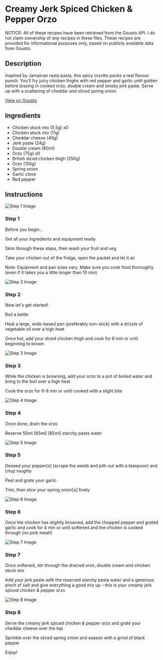 # Creamy Jerk Spiced Chicken & Pepper Orzo

NOTICE: All of these recipes have been retrieved from the Gousto API. I do not claim ownership of any recipes in these files. These recipes are provided for informational purposes only, based on publicly available data from Gousto.

## Description

Inspired by Jamaican rasta pasta, this spicy orzotto packs a real flavour punch. You’ll fry juicy chicken thighs with red pepper and garlic until golden before tossing in cooked orzo, double cream and smoky jerk paste. Serve up with a scattering of cheddar and sliced spring onion. 


[View on Gousto](https://www.gousto.co.uk/recipes/cookbook/creamy-jerk-spiced-chicken-pepper-orzo)

## Ingredients

- Chicken stock mix (5.5g) x0
- Chicken stock mix (11g)
- Cheddar cheese (40g)
- Jerk paste (24g)
- Double cream (80ml)
- Orzo (75g) x0
- British diced chicken thigh (250g)
- Orzo (150g)
- Spring onion
- Garlic clove
- Red pepper

## Instructions

![Step 1 Image](https://production-media.gousto.co.uk/cms/recipe-step-image/Step-1-1706026671854-x200.jpg)

### Step 1

Before you begin...

Get all your ingredients and equipment ready

Skim through these steps, then wash your fruit and veg

Take your chicken out of the fridge, open the packet and let it air

Note: Equipment and pan sizes vary. Make sure you cook food thoroughly (even if it takes you a little longer than 10 min)

![Step 2 Image](https://production-media.gousto.co.uk/cms/recipe-step-image/Step-2-1706026678791-x200.jpg)

### Step 2

Now let's get started!

Boil a kettle

Heat a large, wide-based pan (preferably non-stick) with a drizzle of vegetable oil over a high heat

Once hot, add your diced chicken thigh and cook for 6 min or until beginning to brown

![Step 3 Image](https://production-media.gousto.co.uk/cms/recipe-step-image/Step-3-1706026685482-x200.jpg)

### Step 3

While the chicken is browning, add your orzo to a pot of boiled water and bring to the boil over a high heat

Cook the orzo for 6-8 min or until cooked with a slight bite

![Step 4 Image](https://production-media.gousto.co.uk/cms/recipe-step-image/Step-4-1706026693690-x200.jpg)

### Step 4

Once done, drain the orzo

Reserve 50m<span class="text-purple">l [65ml]</span><span class="text-danger"> [85ml]</span> starchy pasta water

![Step 5 Image](https://production-media.gousto.co.uk/cms/recipe-step-image/Step-5-1706026700793-x200.jpg)

### Step 5

Deseed your pepper[s] (scrape the seeds and pith out with a teaspoon) and chop roughly

Peel and grate your garlic

Trim, then slice your spring onion[s] finely

![Step 6 Image](https://production-media.gousto.co.uk/cms/recipe-step-image/Step-6-1706026708564-x200.jpg)

### Step 6

Once the chicken has slightly browned, add the chopped pepper and grated garlic and cook for 4 min or until softened and the chicken is cooked through (no pink meat!)

![Step 7 Image](https://production-media.gousto.co.uk/cms/recipe-step-image/Step-7-1706026716636-x200.jpg)

### Step 7

Once softened, stir through the drained orzo, double cream and chicken stock mix

Add your jerk paste with the reserved starchy pasta water and a generous pinch of salt and give everything a good mix up – this is your creamy jerk spiced chicken & pepper orzo

![Step 8 Image](https://production-media.gousto.co.uk/cms/recipe-step-image/Step-8-1706026724363-x200.jpg)

### Step 8

Serve the creamy jerk spiced chicken & pepper orzo and grate your cheddar cheese over the top

Sprinkle over the sliced spring onion and season with a grind of black pepper

Enjoy!

